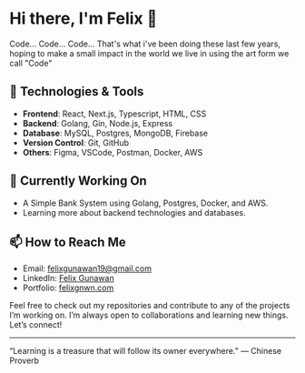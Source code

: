 # Hi there, I'm Felix 👋

Code... Code... Code... That's what i've been doing these last few years, hoping to make a small impact in the world we live in using the art form we call "Code"

## 🚀 Technologies & Tools

- **Frontend**: React, Next.js, Typescript, HTML, CSS
- **Backend**: Golang, Gin, Node.js, Express
- **Database**: MySQL, Postgres, MongoDB, Firebase
- **Version Control**: Git, GitHub
- **Others**: Figma, VSCode, Postman, Docker, AWS

## 🔭 Currently Working On
- A Simple Bank System using Golang, Postgres, Docker, and AWS.
- Learning more about backend technologies and databases.

## 📫 How to Reach Me
- Email: [felixgunawan19@gmail.com](felixgunawan19@gmail.com)
- LinkedIn: [Felix Gunawan](https://www.linkedin.com/in/felix-gunawan-011276235/)
- Portfolio: [felixgnwn.com](https://felixgnwn.com)

Feel free to check out my repositories and contribute to any of the projects I’m working on. I’m always open to collaborations and learning new things. Let’s connect!

---

“Learning is a treasure that will follow its owner everywhere.” — Chinese Proverb

